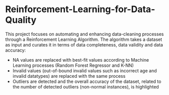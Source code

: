 # Reinforcement-Learning-for-Data-Quality

This project focuses on automating and enhancing data-cleaning processes through a Reinforcement Learning Algorithm. 
The algorithm takes a dataset as input and curates it in terms of data completeness, data validity and data accuracy: 
  - NA values are replaced with best-fit values according to Machine Learning processes (Random Forest Regressor and K-NN)
  - Invalid values (out-of-bound invalid values such as incorrect age and invalid datatypes) are replaced with the same process
  - Outliers are detected and the overall accuracy of the dataset, related to the number of detected outliers (non-normal instances), is highlighted

